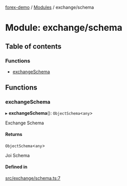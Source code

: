 [forex-demo](../README.md) / [Modules](../modules.md) / exchange/schema

# Module: exchange/schema

## Table of contents

### Functions

- [exchangeSchema](exchange_schema.md#exchangeschema)

## Functions

### exchangeSchema

▸ **exchangeSchema**(): `ObjectSchema`<`any`\>

Exchange Schema

#### Returns

`ObjectSchema`<`any`\>

Joi Schema

#### Defined in

[src/exchange/schema.ts:7](https://github.com/suphero/forex-demo/blob/a1f2b6b/src/exchange/schema.ts#L7)
